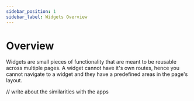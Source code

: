 ```yaml
---
sidebar_position: 1
sidebar_label: Widgets Overview
---
```


# Overview

Widgets are small pieces of functionality that are meant to be reusable across multiple pages. A widget cannot have it's own routes, hence you cannot navigate to a widget and they have a predefined areas in the page's layout.

// write about the similarities with the apps
